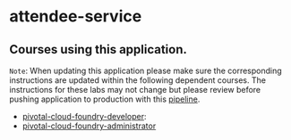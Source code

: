 # attendee-service
## Courses using this application.

`Note`: When updating this application please make sure the corresponding instructions are updated within the following dependent courses. The instructions for these labs may not change but please review before pushing application to production with this [pipeline](http://concourse.enablement.pivotal.io/pipelines/attendee-service).

- [pivotal-cloud-foundry-developer](https://github.com/pivotal-education/pivotal-cloud-foundry-developer):
- [pivotal-cloud-foundry-administrator](https://github.com/pivotal-education/pivotal-cloud-foundry-administrator)
